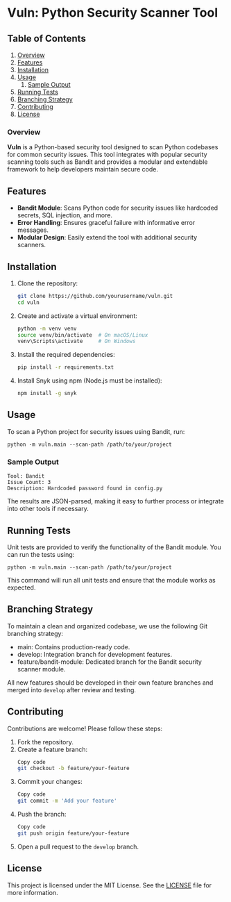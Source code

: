 # Vuln: Python Security Scanner Tool

## Table of Contents
1. [Overview](#overview)
2. [Features](#features)
3. [Installation](#installation)
4. [Usage](#usage)
   1. [Sample Output](#sample-output)
5. [Running Tests](#running-tests)
6. [Branching Strategy](#branching-strategy)
7. [Contributing](#contributing)
8. [License](#license)

### Overview
**Vuln** is a Python-based security tool designed to scan Python codebases for common security issues. This tool integrates with popular security scanning tools such as Bandit and provides a modular and extendable framework to help developers maintain secure code.

## Features
- **Bandit Module**: Scans Python code for security issues like hardcoded secrets, SQL injection, and more.
- **Error Handling**: Ensures graceful failure with informative error messages.
- **Modular Design**: Easily extend the tool with additional security scanners.

## Installation

1. Clone the repository:
    ```bash
    git clone https://github.com/yourusername/vuln.git
    cd vuln
2. Create and activate a virtual environment:
    ```bash
    python -m venv venv
    source venv/bin/activate  # On macOS/Linux
    venv\Scripts\activate     # On Windows
3. Install the required dependencies:
    ```bash
    pip install -r requirements.txt
4. Install Snyk using npm (Node.js must be installed):
    ```bash
    npm install -g snyk

## Usage
To scan a Python project for security issues using Bandit, run:

    python -m vuln.main --scan-path /path/to/your/project

### Sample Output
    Tool: Bandit
    Issue Count: 3
    Description: Hardcoded password found in config.py

The results are JSON-parsed, making it easy to further process or integrate into other tools if necessary.

## Running Tests
Unit tests are provided to verify the functionality of the Bandit module. You can run the tests using:

`python -m vuln.main --scan-path /path/to/your/project`

This command will run all unit tests and ensure that the module works as expected.

## Branching Strategy
To maintain a clean and organized codebase, we use the following Git branching strategy:

- main: Contains production-ready code.
- develop: Integration branch for development features.
- feature/bandit-module: Dedicated branch for the Bandit security scanner module.

All new features should be developed in their own feature branches and merged into `develop` after review and testing.

## Contributing
Contributions are welcome! Please follow these steps:

1. Fork the repository.
2. Create a feature branch:
    ```bash
    Copy code
    git checkout -b feature/your-feature
3. Commit your changes:
    ```bash
    Copy code
    git commit -m 'Add your feature'
4. Push the branch:
    ```bash
    Copy code
    git push origin feature/your-feature
5. Open a pull request to the `develop` branch.

## License
This project is licensed under the MIT License. See the [LICENSE](LICENSE) file for more information.

